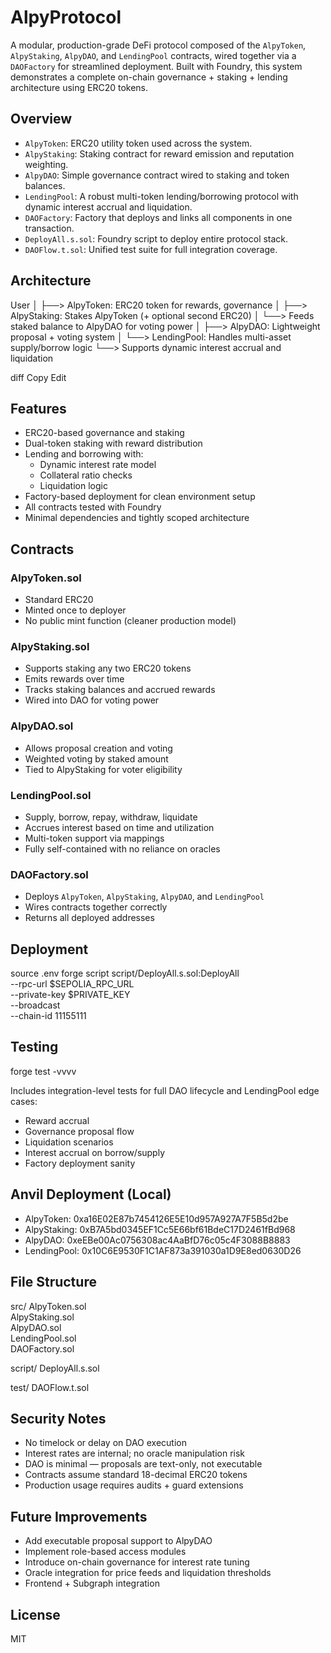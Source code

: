 # AlpyProtocol

A modular, production-grade DeFi protocol composed of the `AlpyToken`, `AlpyStaking`, `AlpyDAO`, and `LendingPool` contracts, wired together via a `DAOFactory` for streamlined deployment. Built with Foundry, this system demonstrates a complete on-chain governance + staking + lending architecture using ERC20 tokens.

## Overview

- `AlpyToken`: ERC20 utility token used across the system.
- `AlpyStaking`: Staking contract for reward emission and reputation weighting.
- `AlpyDAO`: Simple governance contract wired to staking and token balances.
- `LendingPool`: A robust multi-token lending/borrowing protocol with dynamic interest accrual and liquidation.
- `DAOFactory`: Factory that deploys and links all components in one transaction.
- `DeployAll.s.sol`: Foundry script to deploy entire protocol stack.
- `DAOFlow.t.sol`: Unified test suite for full integration coverage.

## Architecture

User
│
├──> AlpyToken: ERC20 token for rewards, governance
│
├──> AlpyStaking: Stakes AlpyToken (+ optional second ERC20)
│ └──> Feeds staked balance to AlpyDAO for voting power
│
├──> AlpyDAO: Lightweight proposal + voting system
│
└──> LendingPool: Handles multi-asset supply/borrow logic
└──> Supports dynamic interest accrual and liquidation

diff
Copy
Edit

## Features

- ERC20-based governance and staking
- Dual-token staking with reward distribution
- Lending and borrowing with:
  - Dynamic interest rate model
  - Collateral ratio checks
  - Liquidation logic
- Factory-based deployment for clean environment setup
- All contracts tested with Foundry
- Minimal dependencies and tightly scoped architecture

## Contracts

### AlpyToken.sol
- Standard ERC20
- Minted once to deployer
- No public mint function (cleaner production model)

### AlpyStaking.sol
- Supports staking any two ERC20 tokens
- Emits rewards over time
- Tracks staking balances and accrued rewards
- Wired into DAO for voting power

### AlpyDAO.sol
- Allows proposal creation and voting
- Weighted voting by staked amount
- Tied to AlpyStaking for voter eligibility

### LendingPool.sol
- Supply, borrow, repay, withdraw, liquidate
- Accrues interest based on time and utilization
- Multi-token support via mappings
- Fully self-contained with no reliance on oracles

### DAOFactory.sol
- Deploys `AlpyToken`, `AlpyStaking`, `AlpyDAO`, and `LendingPool`
- Wires contracts together correctly
- Returns all deployed addresses

## Deployment

source .env
forge script script/DeployAll.s.sol:DeployAll \
  --rpc-url $SEPOLIA_RPC_URL \
  --private-key $PRIVATE_KEY \
  --broadcast \
  --chain-id 11155111

## Testing

forge test -vvvv

Includes integration-level tests for full DAO lifecycle and LendingPool edge cases:
- Reward accrual
- Governance proposal flow
- Liquidation scenarios
- Interest accrual on borrow/supply
- Factory deployment sanity

## Anvil Deployment (Local)

- AlpyToken: 0xa16E02E87b7454126E5E10d957A927A7F5B5d2be  
- AlpyStaking: 0xB7A5bd0345EF1Cc5E66bf61BdeC17D2461fBd968  
- AlpyDAO: 0xeEBe00Ac0756308ac4AaBfD76c05c4F3088B8883  
- LendingPool: 0x10C6E9530F1C1AF873a391030a1D9E8ed0630D26  

## File Structure

src/
  AlpyToken.sol  
  AlpyStaking.sol  
  AlpyDAO.sol  
  LendingPool.sol  
  DAOFactory.sol  

script/
  DeployAll.s.sol  

test/
  DAOFlow.t.sol

## Security Notes

- No timelock or delay on DAO execution
- Interest rates are internal; no oracle manipulation risk
- DAO is minimal — proposals are text-only, not executable
- Contracts assume standard 18-decimal ERC20 tokens
- Production usage requires audits + guard extensions

## Future Improvements

- Add executable proposal support to AlpyDAO
- Implement role-based access modules
- Introduce on-chain governance for interest rate tuning
- Oracle integration for price feeds and liquidation thresholds
- Frontend + Subgraph integration

## License

MIT
